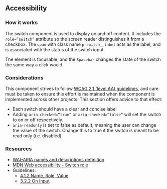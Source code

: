 ## Accessibility

### How it works

The switch component is used to display on and off content. It includes the `role=”switch”` attribute so the screen reader distinguishes it from a checkbox. The `span` with class name `p-switch__label` acts as the label, and is associated with the status of the switch input.

The element is focusable, and the `Spacebar` changes the state of the switch the same way a click would.

### Considerations

This component strives to follow [WCAG 2.1 (level AA) guidelines](https://www.w3.org/TR/WCAG21/), and care must be taken to ensure this effort is maintained when the component is implemented across other projects. This section offers advice to that effect:

- Each switch should have a clear and concise label
- Adding `aria-checked=”true”` or `aria-checked=”false”` will set the switch to on or off respectively.
- `aria-readonly` is set to false as default, meaning the user can change the value of the switch. Change this to true if the switch is meant to be read only (i.e. disabled).

### Resources

- [WAI-ARIA names and descriptions definition](https://www.w3.org/TR/wai-aria-practices-1.1/#names_and_descriptions_definition)
- [MDN Web accessibility - Switch role](https://developer.mozilla.org/en-US/docs/Web/Accessibility/ARIA/Roles/switch_role)
- Guidelines:
  - [4.1.2 Name, Role, Value](https://www.w3.org/TR/UNDERSTANDING-WCAG20/ensure-compat-rsv.html)
  - [ 3.2.2 On Input](https://www.w3.org/WAI/WCAG21/Understanding/on-input)
